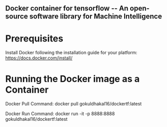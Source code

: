 ## Docker container for tensorflow -- An open-source software library for Machine Intelligence

# Prerequisites
Install Docker following the installation guide for your platform: https://docs.docker.com/install/

# Running the Docker image as a Container

Docker Pull Command: docker pull gokuldhakal16/dockertf:latest

Docker Run Command: docker run -it -p 8888:8888 gokuldhakal16/dockertf:latest
